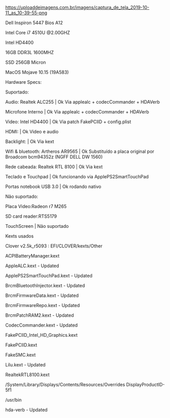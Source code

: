 https://uploaddeimagens.com.br/imagens/captura_de_tela_2019-10-11_as_10-39-55-png

Dell Inspiron 5447 Bios A12

Intel Core i7 4510U @2.00GHZ

Intel HD4400

16GB DDR3L 1600MHZ

SSD 256GB Micron

MacOS Mojave 10.15 (19A583)

Hardware Specs:

Suportado:

Audio: Realtek ALC255 | Ok Via applealc + codecCommander + HDAVerb

Microfone Interno | Ok Via applealc + codecCommander + HDAVerb

Video: Intel HD4400 | Ok Via patch FakePCIID + config.plist

HDMI: | Ok Video e audio

Backlight: | Ok Via kext

Wifi & bluetooth: Artheros AR9565 | Ok Substituído a placa original por Broadcom bcm94352z (NGFF DELL DW 1560)

Rede cabeada: Realtek RTL 8100 | Ok Via kext

Teclado e Touchpad | Ok funcionando via ApplePS2SmartTouchPad

Portas notebook USB 3.0 | Ok rodando nativo

Não suportado:

Placa Video:Radeon r7 M265

SD card reader:RTS5179

TouchScreen | Não suportado 

Kexts usados

Clover v2.5k_r5093 : EFI/CLOVER/kexts/Other

ACPIBatteryManager.kext

AppleALC.kext - Updated

ApplePS2SmartTouchPad.kext - Updated

BrcmBluetoothInjector.kext - Updated

BrcmFirmwareData.kext - Updated

BrcmFirmwareRepo.kext - Updated

BrcmPatchRAM2.kext - Updated

CodecCommander.kext - Updated

FakePCIID_Intel_HD_Graphics.kext

FakePCIID.kext

FakeSMC.kext

Lilu.kext - Updated

RealtekRTL8100.kext


/System/Library/Displays/Contents/Resources/Overrides
DisplayProductID-5f1

/usr/bin

hda-verb - Updated
